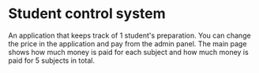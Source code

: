 # Student control system

An application that keeps track of 1 student's preparation. You can change the price in the application and pay from the admin panel. The main page shows how much money is paid for each subject and how much money is paid for 5 subjects in total.
